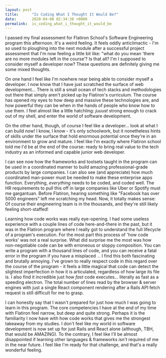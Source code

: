 ```yaml
---
layout: post
title:      "Is Coding What I Thought It Would Be?"
date:       2020-04-08 02:34:38 +0000
permalink:  is_coding_what_i_thought_it_would_be
---
```



I passed my final assessment for Flatiron School's Software Engineering program this afternoon.  It's a weird feeling.  It feels oddly anticlimactic - I'm so used to ploughing into the next module after a successful project assessment that I'm now feeling a little bit like: "what do you mean 'there are no more modules left in the course'?  Is that all? I'm I supposed to consider myself a developer now?  These questions are definitely giving me some mixed thoughts.

On one hand I feel like I'm nowhere near being able to consider myself a developer.  I now know that I have just scratched the surface of web development... There is still a small ocean of tech stacks and methodologies out there that simply aren't picked up by Flatiron's curriculum.  The course has opened my eyes to how deep and massive these technologies are, and how powerful they can be when in the hands of people who know how to use them.  I feel almost like a little hatchling: *juuust* strong enough to crack out of my shell, and enter the world of software development.

On the other hand, though,  of course I feel like a developer... look at what I can build now!  I know, I know -  it's only schoolwork, but it nonetheless hints of skills under the surface that hold enormous potential once they're in an environment to grow and mature.  I feel like I'm exactly where Flatiron school told me I'd be at the end of the course: ready to bring real value to the tech industry as an informed and capable junior web developer.

I can see now how the frameworks and toolsets taught in the program can be used in a coordinated manner to build amazing professional-grade products by large companies.  I can also see (and appreciate) how much coordinated man-power must be needed to make these enterprise apps function.  Everything, *everything* needs to be coded, and coded well.  The HR requirements to pull this off in large companies like Uber or Spotify must me gargantuan.  Before Flatiron, hearing something like "Facebook has over 5000 engineers" left me scratching my head.  Now, it totally makes sense: Of course their engineering team is in the thousands, and they're still likely feeling short-staffed!

Learning how code works was really eye-opening.  I had some useless experience with a couple lines of code here-and-there in the past, but it was in the Flatiron program where I really got to understand the full lifecycle of a program's execution.  For the most part this process of 'how code works' was not a real surprise.  What did surprise me the most was how non-negotiable code can be with erroneous or sloppy composition.  You can write a program with a thousand lines of code, and you can receive a fatal error in the program if you have a misplaced `.`.  I find this both fascinating and brutally annoying.  I've grown to really respect code in this regard over the course of the program - it feels a little magical that code can detect the slightest imperfection in how it is articulated, regardless of how large its file is.  I also find it incredible just how *fast* code executes... literally as fast as a speeding electron.  The total number of lines read by the browser & server engines with just a single React component rendering  after a Rails API fetch request is still difficult for me to grasp.


I can honestly say that I wasn't prepared for just how much I was going to learn in this program.   The core competencies I have at the end of my time with Flatiron feel narrow, but deep and quite strong.  Perhaps it is the familiarity I now have with how code works that gives me the strongest takeaway from my studies.  I don't feel like my world in software development  is now set up for just Rails and React alone (although, TBH, that would be AMAZING).  To the contrary, I feel like I'll be almost disappointed if learning other languages & frameworks *isn't* required of me in the near future.  I feel like I'm ready for that challenge, and that's a really wonderful feeling.


